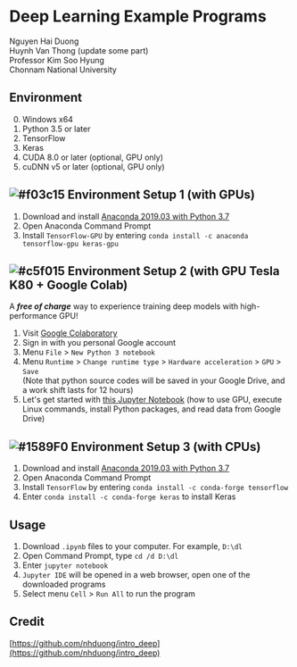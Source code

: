 # Deep Learning Example Programs
Nguyen Hai Duong  
Huynh Van Thong (update some part)  
Professor Kim Soo Hyung  
Chonnam National University  
    
## Environment
0. Windows x64
1. Python 3.5 or later
2. TensorFlow
3. Keras
3. CUDA 8.0 or later (optional, GPU only)
4. cuDNN v5 or later (optional, GPU only)

## ![#f03c15](https://placehold.it/15/f03c15/000000?text=+) Environment Setup 1 (with GPUs)
1. Download and install [Anaconda 2019.03 with Python 3.7](https://repo.anaconda.com/archive/Anaconda3-2019.03-Windows-x86_64.exe)
2. Open Anaconda Command Prompt
3. Install `TensorFlow-GPU` by entering `conda install -c anaconda tensorflow-gpu keras-gpu`

## ![#c5f015](https://placehold.it/15/c5f015/000000?text=+) Environment Setup 2 (with GPU Tesla K80 + Google Colab)
A **_free of charge_** way to experience training deep models with high-performance GPU!
1. Visit [Google Colaboratory](https://colab.research.google.com/notebooks/welcome.ipynb)
2. Sign in with you personal Google account
3. Menu `File` > `New Python 3 notebook`
4. Menu `Runtime` > `Change runtime type` > `Hardware acceleration` > `GPU` > `Save`  
(Note that python source codes will be saved in your Google Drive, and a work shift lasts for 12 hours)  
5. Let's get started with [this Jupyter Notebook](https://github.com/th2l-aipn/IntroDL/blob/master/examples/colab_getting_started.ipynb) (how to use GPU, execute Linux commands, install Python packages, and read data from Google Drive)

## ![#1589F0](https://placehold.it/15/1589F0/000000?text=+) Environment Setup 3 (with CPUs)
1. Download and install [Anaconda 2019.03 with Python 3.7](https://repo.anaconda.com/archive/Anaconda3-2019.03-Windows-x86_64.exe)
2. Open Anaconda Command Prompt
3. Install `TensorFlow` by entering `conda install -c conda-forge tensorflow`
4. Enter `conda install -c conda-forge keras` to install Keras

## Usage
1. Download `.ipynb` files to your computer. For example, `D:\dl`
2. Open Command Prompt, type `cd /d D:\dl`
3. Enter `jupyter notebook`
4. `Jupyter IDE` will be opened in a web browser, open one of the downloaded programs
5. Select menu `Cell` > `Run All` to run the program

## Credit

[https://github.com/nhduong/intro_deep](https://github.com/nhduong/intro_deep)
